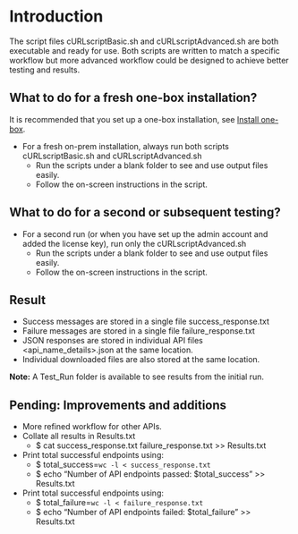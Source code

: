 
# Introduction

The script files cURLscriptBasic.sh and cURLscriptAdvanced.sh are both executable and ready for use.
Both scripts are written to match a specific workflow but more advanced workflow could be designed to achieve better testing and results.

## What to do for a fresh one-box installation?

It is recommended that you set up a one-box installation, see [Install one-box](https://docs.paloaltonetworks.com/prisma/prisma-cloud/21-08/prisma-cloud-compute-edition-admin/install/install_onebox).

- For a fresh on-prem installation, always run both scripts cURLscriptBasic.sh and cURLscriptAdvanced.sh
    - Run the scripts under a blank folder to see and use output files easily.
    - Follow the on-screen instructions in the script.

## What to do for a second or subsequent testing?
- For a second run (or when you have set up the admin account and added the license key), run only the cURLscriptAdvanced.sh
    - Run the scripts under a blank folder to see and use output files easily.
    - Follow the on-screen instructions in the script.

## Result
- Success messages are stored in a single file success_response.txt
- Failure messages are stored in a single file failure_response.txt
- JSON responses are stored in individual API files <api_name_details>.json at the same location.
- Individual downloaded files are also stored at the same location.

**Note:** A Test_Run folder is available to see results from the initial run.

## Pending: Improvements and additions
- More refined workflow for other APIs.
- Collate all results in Results.txt
    - $ cat success_response.txt failure_response.txt >> Results.txt
- Print total successful endpoints using:
    - $ total_success=`wc -l < success_response.txt`
    - $ echo “Number of API endpoints passed: $total_success” >> Results.txt 
- Print total successful endpoints using:
    - $ total_failure=`wc -l < failure_response.txt`
    - $ echo “Number of API endpoints failed: $total_failure” >> Results.txt
